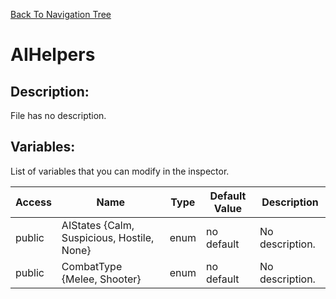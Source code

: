 [Back To Navigation Tree](https://wesleywh.github.io/GameDevRepo/docs/navigation.html)
# AIHelpers

## Description:
File has no description.

## Variables:
List of variables that you can modify in the inspector.

|Access|Name|Type|Default Value|Description|
|---|---|---|---|---|
|public|AIStates {Calm, Suspicious, Hostile, None}|enum|no default|No description.|
|public|CombatType {Melee, Shooter}|enum|no default|No description.|
